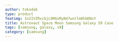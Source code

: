 ```yaml
---
author: tokodab
type: product
featimg: 1n2IVZRxcbjL9MGxMyN47wntlm8hbDNsY
title: Astronaut Space Moon Samsung Galaxy S9 Case
tags: [samsung, galaxy, s9]
category: [samsung]
---
```

